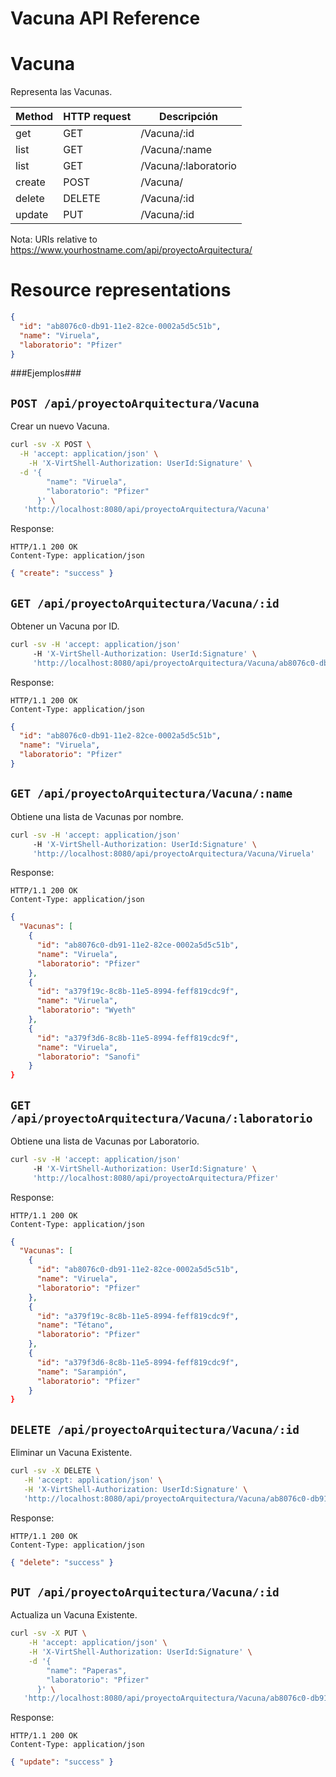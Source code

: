 Vacuna API Reference
====================

Vacuna
====
Representa las Vacunas.

| Method | HTTP request | Descripción |
| --- | --- | ---- |
| get | GET | /Vacuna/:id | Obtiene una Vacuna por ID. |
| list | GET | /Vacuna/:name | Obtiene una lista de Vacunas por nombre. |
| list | GET | /Vacuna/:laboratorio | Obtiene una lista de Vacunas por Laboratorio. |
| create | POST | /Vacuna/ | Ingresar un nuevo Vacuna. |
| delete | DELETE | /Vacuna/:id | Elimina un Vacuna Existente. |
| update | PUT | /Vacuna/:id | Actualiza un Vacuna Existente. |

Nota:
URIs relative to https://www.yourhostname.com/api/proyectoArquitectura/

Resource representations
========================
```json
{
  "id": "ab8076c0-db91-11e2-82ce-0002a5d5c51b",
  "name": "Viruela",
  "laboratorio": "Pfizer"
}
```

###Ejemplos###

`POST /api/proyectoArquitectura/Vacuna`
--------------------------------------------

Crear un nuevo Vacuna.

```sh
curl -sv -X POST \
  -H 'accept: application/json' \
    -H 'X-VirtShell-Authorization: UserId:Signature' \
  -d '{ 
        "name": "Viruela",
        "laboratorio": "Pfizer"
      }' \
   'http://localhost:8080/api/proyectoArquitectura/Vacuna'
```

Response:
```
HTTP/1.1 200 OK
Content-Type: application/json
```
```json
{ "create": "success" }
```

`GET /api/proyectoArquitectura/Vacuna/:id`
----------------------------------------------

Obtener un Vacuna por ID.

```sh
curl -sv -H 'accept: application/json' 
     -H 'X-VirtShell-Authorization: UserId:Signature' \ 
     'http://localhost:8080/api/proyectoArquitectura/Vacuna/ab8076c0-db91-11e2-82ce-0002a5d5c51b'
```

Response:
```
HTTP/1.1 200 OK
Content-Type: application/json
```
```json
{
  "id": "ab8076c0-db91-11e2-82ce-0002a5d5c51b",
  "name": "Viruela",
  "laboratorio": "Pfizer"
}
```

`GET /api/proyectoArquitectura/Vacuna/:name`
----------------------------------------------

Obtiene una lista de Vacunas por nombre.

```sh
curl -sv -H 'accept: application/json' 
     -H 'X-VirtShell-Authorization: UserId:Signature' \ 
     'http://localhost:8080/api/proyectoArquitectura/Vacuna/Viruela'
```

Response:
```
HTTP/1.1 200 OK
Content-Type: application/json
```
```json
{
  "Vacunas": [
    {
      "id": "ab8076c0-db91-11e2-82ce-0002a5d5c51b",
      "name": "Viruela",
      "laboratorio": "Pfizer"
    },
    {
      "id": "a379f19c-8c8b-11e5-8994-feff819cdc9f",
      "name": "Viruela",
      "laboratorio": "Wyeth"
    },
    {
      "id": "a379f3d6-8c8b-11e5-8994-feff819cdc9f",
      "name": "Viruela",
      "laboratorio": "Sanofi"
    }
}
```

`GET /api/proyectoArquitectura/Vacuna/:laboratorio`
----------------------------------------------

Obtiene una lista de Vacunas por Laboratorio.

```sh
curl -sv -H 'accept: application/json' 
     -H 'X-VirtShell-Authorization: UserId:Signature' \ 
     'http://localhost:8080/api/proyectoArquitectura/Pfizer'
```

Response:
```
HTTP/1.1 200 OK
Content-Type: application/json
```
```json
{
  "Vacunas": [
    {
      "id": "ab8076c0-db91-11e2-82ce-0002a5d5c51b",
      "name": "Viruela",
      "laboratorio": "Pfizer"
    },
    {
      "id": "a379f19c-8c8b-11e5-8994-feff819cdc9f",
      "name": "Tétano",
      "laboratorio": "Pfizer"
    },
    {
      "id": "a379f3d6-8c8b-11e5-8994-feff819cdc9f",
      "name": "Sarampión",
      "laboratorio": "Pfizer"
    }
}
```

`DELETE /api/proyectoArquitectura/Vacuna/:id`
----------------------------------------------
Eliminar un Vacuna Existente.

```sh
curl -sv -X DELETE \
   -H 'accept: application/json' \
   -H 'X-VirtShell-Authorization: UserId:Signature' \
   'http://localhost:8080/api/proyectoArquitectura/Vacuna/ab8076c0-db91-11e2-82ce-0002a5d5c51b'
```

Response:
```
HTTP/1.1 200 OK
Content-Type: application/json
```
```json
{ "delete": "success" }
```

`PUT /api/proyectoArquitectura/Vacuna/:id`
----------------------------------------------

Actualiza un Vacuna Existente.

```sh
curl -sv -X PUT \
	-H 'accept: application/json' \
   	-H 'X-VirtShell-Authorization: UserId:Signature' \
	-d '{
        "name": "Paperas",
        "laboratorio": "Pfizer"
      }' \
   'http://localhost:8080/api/proyectoArquitectura/Vacuna/ab8076c0-db91-11e2-82ce-0002a5d5c51b'
```

Response:
```
HTTP/1.1 200 OK
Content-Type: application/json
```
```json
{ "update": "success" }
```
